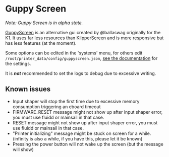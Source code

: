 # Guppy Screen

*_Note: Guppy Screen is in alpha state._*

[GuppyScreen](https://github.com/ballaswag/guppyscreen/) is an alternative gui created by @ballaswag originally for the K1. It uses far less resources than KlipperScreen and is more responsive but has less features (at the moment).

Some options can be edited in the 'systems' menu, for others edit `/root/printer_data/config/guppyscreen.json`, [see the documentation](https://ballaswag.github.io/docs/guppyscreen/configuration/) for the settings.

It is **_not_** recommended to set the logs to debug due to excessive writing.

## Known issues

* Input shaper will stop the first time due to excessive memory consumption triggering an eboard timeout
* FIRMWARE_RESET message might not show up after input shaper error, you must use fluidd or mainsail in that case.
* RESET message might not show up after input shaper error, you must use fluidd or mainsail in that case.
* "Printer initializing" message might be stuck on screen for a while. (infinity is also a while, if you have this, please let it be known)
* Pressing the power button will not wake up the screen (but the message will show)
